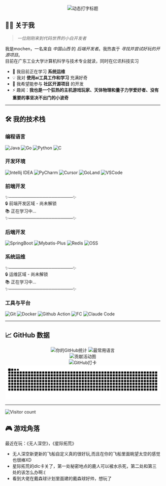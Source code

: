 <!-- 横幅区 -->
<div align="center">
  <img 
    src="https://readme-typing-svg.herokuapp.com?font=Fira+Code&size=30&duration=4000&color=00C2FF&center=true&vCenter=true&width=500&lines=Hi+there+👋;I'm+mochen;A+backend+developer" 
    alt="动态打字标题" 
    loading="lazy"
  />
</div>

<!-- 关于我 -->
## 👨‍💻 关于我
> *一位刚刚来到代码世界的小白开发者*

我是mochen，一名来自 *中国山西* 的 *后端开发者*。我热衷于 *寻找并尝试好玩的开源项目*。  
目前在广东工业大学计算机科学与技术专业就读，同时在亿讯科技实习  

*   🌱 我目前正在学习 ****系统运维****
*   💡 我对 ****使用ai工具工作和学习**** 充满好奇
*   🤝 我希望能参与 ****社区开源项目**** 的开发
*   ⚡ 趣闻：**我也是一个狂热的主机游戏玩家、天体物理和量子力学爱好者、没有重要的事坚决不出门的小波奇**

---

<!-- 技术栈与工具 -->
## 🛠️ 我的技术栈

### 编程语言
![Java](https://img.shields.io/badge/-Java-007396?style=for-the-badge&logo=java&logoColor=white)
![Go](https://img.shields.io/badge/-Go-00ADD8?style=for-the-badge&logo=go&logoColor=white)
![Python](https://img.shields.io/badge/-Python-3776AB?style=for-the-badge&logo=python&logoColor=white)
![C](https://img.shields.io/badge/-C-A8B9CC?style=for-the-badge&logo=c&logoColor=black)

### 开发环境
![Intellij IDEA](https://img.shields.io/badge/-IntelliJ%20IDEA-000000?style=for-the-badge&logo=intellijidea&logoColor=white)
![PyCharm](https://img.shields.io/badge/-PyCharm-000000?style=for-the-badge&logo=pycharm&logoColor=white)
![Cursor](https://img.shields.io/badge/-Cursor-000000?style=for-the-badge&logo=cursor&logoColor=white)
![GoLand](https://img.shields.io/badge/-GoLand-000000?style=for-the-badge&logo=goland&logoColor=white)
![VSCode](https://img.shields.io/badge/-VS%20Code-007ACC?style=for-the-badge&logo=visualstudiocode&logoColor=white)

### 前端开发
✨─────────────────────✨  
  🔒 前端开发区域 - 尚未解锁  
  📚 正在学习中...  
✨─────────────────────✨

### 后端开发
![SpringBoot](https://img.shields.io/badge/-Spring%20Boot-6DB33F?style=for-the-badge&logo=springboot&logoColor=white)
![Mybatis-Plus](https://img.shields.io/badge/-MyBatis%20Plus-F56C6C?style=for-the-badge&logo=mybatis&logoColor=white)
![Redis](https://img.shields.io/badge/-Redis-DC382D?style=for-the-badge&logo=redis&logoColor=white)
![OSS](https://img.shields.io/badge/-OSS-4BA2F2?style=for-the-badge&logo=alibabacloud&logoColor=white)

### 系统运维
✨─────────────────────✨  
  🔒 运维区域 - 尚未解锁  
  📚 正在学习中...  
✨─────────────────────✨

### 工具与平台
![Git](https://img.shields.io/badge/-Git-F05032?style=for-the-badge&logo=git&logoColor=white)
![Docker](https://img.shields.io/badge/-Docker-2496ED?style=for-the-badge&logo=docker&logoColor=white)
![Github Action](https://img.shields.io/badge/-GitHub%20Actions-2088FF?style=for-the-badge&logo=githubactions&logoColor=white)
![FC](https://img.shields.io/badge/-Alibaba%20Cloud%20Function%20Compute-FF6A00?style=for-the-badge&logo=alibabacloud&logoColor=white)
![Claude Code](https://img.shields.io/badge/-Claude%20Code-000000?style=for-the-badge&logo=claude&logoColor=white)

---

<!-- 动态统计与成就 -->
## 📈 GitHub 数据

<div align="center">
  <!-- GitHub统计卡片 -->
  <img height="165" src="https://github-readme-stats.vercel.app/api?username=mocheen&show_icons=true&theme=radical&hide_border=true&count_private=true" alt="你的GitHub统计" />
  <img height="165" src="https://github-readme-stats.vercel.app/api/top-langs/?username=mocheen&layout=compact&theme=radical&hide_border=true" alt="最常用语言" />
</div>

<div align="center">
  <!-- 连续贡献图 -->
  <img src="https://github-readme-activity-graph.vercel.app/graph?username=mocheen&theme=github-dark&hide_border=true&area=true" alt="贡献活动图" />
  <br/>
  <!-- 连续提交打卡 -->
  <div align="center">
    <img src="https://github-readme-streak-stats.herokuapp.com/?user=mocheen&theme=radical&hide_border=true" alt="GitHub打卡" />
  </div>
</div>

<!-- 贪吃蛇动画 - 会吃掉你的贡献点 -->
<picture>
  <source media="(prefers-color-scheme: dark)" srcset="https://raw.githubusercontent.com/Peter-JXL/Peter-JXL/output/github-contribution-grid-snake-dark.svg">
  <source media="(prefers-color-scheme: light)" srcset="https://raw.githubusercontent.com/Peter-JXL/Peter-JXL/output/github-contribution-grid-snake.svg">
  <img alt="github contribution grid snake animation" src="https://raw.githubusercontent.com/Peter-JXL/Peter-JXL/output/github-contribution-grid-snake.svg">
</picture>

---

![Visitor count](https://komarev.com/ghpvc/?username=mocheen&label=Visitors&color=blue&style=flat)


<!-- 趣味功能区 -->
## 🎮 游戏角落
<!-- 例如，可以展示你最近在听的音乐、游玩的游戏等 -->
最近在玩：《无人深空》，《星际拓荒》
- 无人深空新更新的飞船自定义真的很好玩,而且在你的飞船里面眺望太空的感觉也很棒XD
- 星际拓荒的dlc卡关了，第一处秘密地点的鹿人可以被水杀死，第二处和第三处的该怎么办啊:(
- 看到大佬在戴森球计划里面建的戴森球好帅，想玩了
